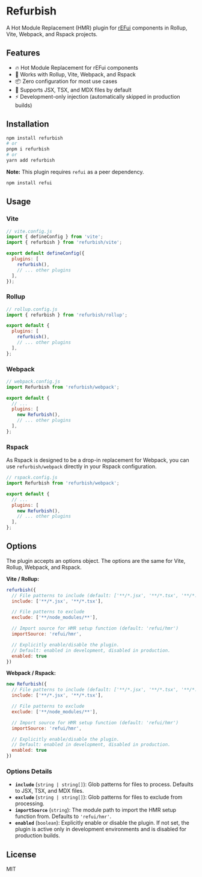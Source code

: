 # Refurbish

A Hot Module Replacement (HMR) plugin for [rEFui](https://github.com/SudoMaker/refui) components in Rollup, Vite, Webpack, and Rspack projects.

## Features

- 🔥 Hot Module Replacement for rEFui components
- 🚀 Works with Rollup, Vite, Webpack, and Rspack
- 📦 Zero configuration for most use cases
- 🎯 Supports JSX, TSX, and MDX files by default
- ⚡ Development-only injection (automatically skipped in production builds)

## Installation

```bash
npm install refurbish
# or
pnpm i refurbish
# or
yarn add refurbish
```

**Note:** This plugin requires `refui` as a peer dependency.

```bash
npm install refui
```

## Usage

### Vite

```js
// vite.config.js
import { defineConfig } from 'vite';
import { refurbish } from 'refurbish/vite';

export default defineConfig({
  plugins: [
    refurbish(),
    // ... other plugins
  ],
});
```

### Rollup

```js
// rollup.config.js
import { refurbish } from 'refurbish/rollup';

export default {
  plugins: [
    refurbish(),
    // ... other plugins
  ],
};
```

### Webpack

```js
// webpack.config.js
import Refurbish from 'refurbish/webpack';

export default {
  // ...
  plugins: [
    new Refurbish(),
    // ... other plugins
  ],
};
```

### Rspack

As Rspack is designed to be a drop-in replacement for Webpack, you can use `refurbish/webpack` directly in your Rspack configuration.

```js
// rspack.config.js
import Refurbish from 'refurbish/webpack';

export default {
  // ...
  plugins: [
    new Refurbish(),
    // ... other plugins
  ],
};
```

## Options

The plugin accepts an options object. The options are the same for Vite, Rollup, Webpack, and Rspack.

**Vite / Rollup:**

```js
refurbish({
  // File patterns to include (default: ['**/*.jsx', '**/*.tsx', '**/*.mdx'])
  include: ['**/*.jsx', '**/*.tsx'],

  // File patterns to exclude
  exclude: ['**/node_modules/**'],

  // Import source for HMR setup function (default: 'refui/hmr')
  importSource: 'refui/hmr',

  // Explicitly enable/disable the plugin.
  // Default: enabled in development, disabled in production.
  enabled: true
})
```

**Webpack / Rspack:**

```js
new Refurbish({
  // File patterns to include (default: ['**/*.jsx', '**/*.tsx', '**/*.mdx'])
  include: ['**/*.jsx', '**/*.tsx'],

  // File patterns to exclude
  exclude: ['**/node_modules/**'],

  // Import source for HMR setup function (default: 'refui/hmr')
  importSource: 'refui/hmr',

  // Explicitly enable/disable the plugin.
  // Default: enabled in development, disabled in production.
  enabled: true
})
```

### Options Details

- **`include`** (`string | string[]`): Glob patterns for files to process. Defaults to JSX, TSX, and MDX files.
- **`exclude`** (`string | string[]`): Glob patterns for files to exclude from processing.
- **`importSource`** (`string`): The module path to import the HMR setup function from. Defaults to `'refui/hmr'`.
- **`enabled`** (`boolean`): Explicitly enable or disable the plugin. If not set, the plugin is active only in development environments and is disabled for production builds.

## License

MIT
